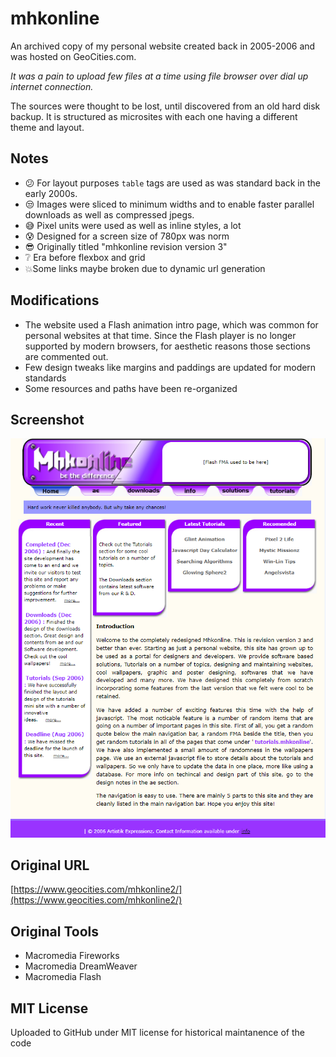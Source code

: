 # mhkonline
An archived copy of my personal website created back in 2005-2006 and was hosted on GeoCities.com.  

_It was a pain to upload few files at a time using file browser over dial up internet connection._

The sources were thought to be lost, until discovered from an old hard disk backup. It is structured as microsites with each one having a different theme and layout.

## Notes
- :confused: For layout purposes `table` tags are used as was standard back in the early 2000s.
- :unamused: Images were sliced to minimum widths and to enable faster parallel downloads as well as compressed jpegs.
- :sweat_smile: Pixel units were used as well as inline styles, a lot
- :cold_sweat: Designed for a screen size of 780px was norm 
- :sunglasses: Originally titled "mhkonline revision version 3"
- :grey_question: Era before flexbox and grid
- :boom:Some links maybe broken due to dynamic url generation

## Modifications
- The website used a Flash animation intro page, which was common for personal websites at that time.
Since the Flash player is no longer supported by modern browsers, for aesthetic reasons those sections are commented out.
- Few design tweaks like margins and paddings are updated for modern standards
- Some resources and paths have been re-organized

## Screenshot
![screenshot](/screenshots/mhkonline/v3-home-updated-2024.png)

## Original URL
[https://www.geocities.com/mhkonline2/](https://www.geocities.com/mhkonline2/)

## Original Tools
- Macromedia Fireworks
- Macromedia DreamWeaver
- Macromedia Flash

## MIT License
Uploaded to GitHub under MIT license for historical maintanence of the code